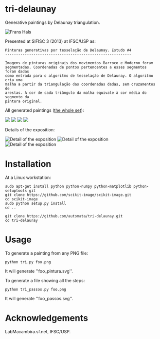tri-delaunay
============

Generative paintings by Delaunay triangulation.

![Frans Hals](http://farm8.staticflickr.com/7416/9297795694_55253dc0a3_b.jpg)

Presented at SIFISC 3 (2013) at IFSC/USP as:

    Pinturas generativas por tesselação de Delaunay. Estudo #4
    ----------------------------------------------------------

    Imagens de pinturas originais dos movimentos Barroco e Moderno foram
    segmentadas. Coordenadas de pontos pertencentes a esses segmentos foram dadas
    como entrada para o algoritmo de tesselação de Delaunay. O algoritmo cria uma
    malha a partir da triangulação das coordenadas dadas, sem cruzamentos de
    arestas. A cor de cada triângulo da malha equivale à cor média do segmento da
    pintura original.

All generated paintings ([the whole set](http://www.flickr.com/photos/auto_mata/sets/72157634660390040/)):

<img src="http://farm8.staticflickr.com/7335/12531761513_523f640d06_b_d.jpg" />

<img src="http://farm3.staticflickr.com/2818/12532117264_0b947df727_b_d.jpg" />

<img src="http://farm6.staticflickr.com/5541/12531756933_54718f1a87_b_d.jpg" />

<img src="http://farm3.staticflickr.com/2824/12531754883_e0e4c9793d_b_d.jpg" />

Details of the exposition:

![Detail of the exposition](http://farm8.staticflickr.com/7372/12848882394_d90d52625a_o.jpg)
![Detail of the exposition](http://farm8.staticflickr.com/7326/12848533133_6882bebd1a_o.jpg)
![Detail of the exposition](http://farm3.staticflickr.com/2871/12848880354_dd54c844eb_b.jpg)


# Installation

At a Linux workstation:

    sudo apt-get install python python-numpy python-matplotlib python-setuptools git
    git clone https://github.com/scikit-image/scikit-image.git
    cd scikit-image
    sudo python setup.py install
    cd ..
    
    git clone https://github.com/automata/tri-delaunay.git
    cd tri-delaunay

# Usage

To generate a painting from any PNG file:

    python tri.py foo.png
    
It will generate ''foo_pintura.svg''.
    
To generate a file showing all the steps:

    python tri_passos.py foo.png
    
It will generate ''foo_passos.svg''.

# Acknowledgements

LabMacambira.sf.net, IFSC/USP.

